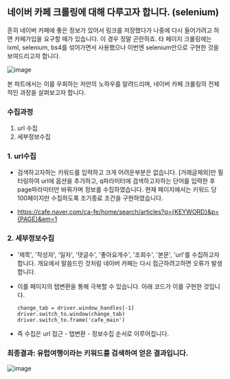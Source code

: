 ## 네이버 카페 크롤링에 대해 다루고자 합니다. (selenium)
흔히 네이버 카페에 좋은 정보가 있어서 링크를 저장했다가 나중에 다시 들어가려고 하면 카페가입을 요구할 때가 있습니다. 이 경우 정말 곤란하죠. 타 페이지 크롤링에는 lxml, selenium, bs4를 섞어가면서 사용했으나 이번엔 selenium만으로 구현한 것을 보여드리고자 합니다.

![image](https://user-images.githubusercontent.com/28617435/122663090-06f5aa80-d1d3-11eb-828d-145de445ebf2.png)

본 파트에서는 이를 우회하는 저만의 노하우를 알려드리며, 네이버 카페 크롤링의 전체적인 과정을 살펴보고자 합니다.

### 수집과정
1. url 수집
2. 세부정보수집

### 1. url수집
 - 검색하고자하는 키워드를 입력하고 크게 어려운부분은 없습니다. [거래글제외]만 필터링하여 url에 옵션을 추가하고, q파라미터에 검색하고자하는 단어를 입력한 후 page파라미터만 바꿔가며 정보를 수집하였습니다. 현재 페이지에서는 키워드 당 100페이지만 수집하도록 조기종료 조건을 구현하였습니다.

 - https://cafe.naver.com/ca-fe/home/search/articles?q={KEYWORD}&p={PAGE}&em=1


### 2. 세부정보수집
 - '제목', '작성자', '일자', '댓글수', '좋아요개수', '조회수', '본문', 'url'를 수집하고자 합니다. 개요에서 말씀드린 것처럼 네이버 카페는 다시 접근하려고하면 오류가 발생합니다.
 - 이를 페이지의 탭변환을 통해 극복할 수 있습니다. 아래 코드가 이를 구현한 것입니다.

       change_tab = driver.window_handles[-1]
       driver.switch_to.window(change_tab)
       driver.switch_to.frame('cafe_main')    
       
 - 즉 수집은 url 접근 - 탭변환 - 정보수집 순서로 이루어집니다.


### 최종결과: 유럽여행이라는 키워드를 검색하여 얻은 결과입니다.

![image](https://user-images.githubusercontent.com/28617435/122663600-c8fa8580-d1d6-11eb-91d8-021d92019467.png)
